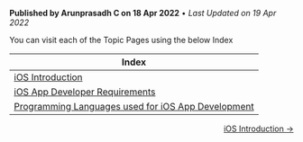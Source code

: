 **Published by Arunprasadh C on 18 Apr 2022** • *Last Updated on 19 Apr 2022*

You can visit each of the Topic Pages using the below Index

| Index |
|----|
| [iOS Introduction](https://techinessoverloaded.github.io/iOSAppDevBasics/iosintro.html) |
| [iOS App Developer Requirements](https://techinessoverloaded.github.io/iOSAppDevBasics/appdevreq.html) |
| [Programming Languages used for iOS App Development](https://techinessoverloaded.github.io/iOSAppDevBasics/proglang.html) |

<p align="right">
  <a href="https://techinessoverloaded.github.io/iOSAppDevBasics/iosintro.html">iOS Introduction &rarr;</a>
</p>
